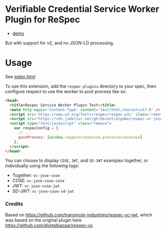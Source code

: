 # Verifiable Credential Service Worker Plugin for ReSpec

- [demo](https://decentralgabe.github.io/respec-vc-jose-cose/)

But with support for v2, and no JSON-LD processing.

# Usage

See [index.html](./index.html)

To use this extension, add the `respec-plugins` directory to your spec,
then configure respect to use the worker to post process like so:

```html
<head>
  <title>Respec Service Worker Plugin Test</title>
  <meta http-equiv='Content-Type' content='text/html;charset=utf-8' />
  <script src='https://www.w3.org/Tools/respec/respec-w3c' class='remove'></script>
  <script src="https://cdn.jsdelivr.net/gh/decentralgabe/respec-vc-jose-cose/dist/main.js"></script>
  <script type="text/javascript" class="remove">
    var respecConfig = {
      // ...
      postProcess: [window.respecVcJoseCose.processVcJoseCose]
    };
  </script>
</head>
```

You can choose to display `COSE`, `JWT`, and `SD-JWT` examples together, or individually using the following tags:
- Together: `vc-jose-cose`
- COSE: `vc-jose-cose-cose`
- JWT: `vc-jose-cose-jwt`
- SD-JWT: `vc-jose-cose-sd-jwt`

### Credits

Based on https://github.com/transmute-industries/respec-vc-jwt, which was based on the original plugin here https://github.com/digitalbazaar/respec-vc
